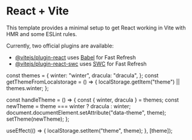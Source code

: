 # React + Vite

This template provides a minimal setup to get React working in Vite with HMR and some ESLint rules.

Currently, two official plugins are available:

- [@vitejs/plugin-react](https://github.com/vitejs/vite-plugin-react/blob/main/packages/plugin-react/README.md) uses [Babel](https://babeljs.io/) for Fast Refresh
- [@vitejs/plugin-react-swc](https://github.com/vitejs/vite-plugin-react-swc) uses [SWC](https://swc.rs/) for Fast Refresh
  <!-- form theme change -->

const themes = {
winter: "winter",
dracula: "dracula",
};
const getThemeFromLocalstorage = () => {
localStorage.getItem("theme") || themes.winter;
};

<!-- under function component -->

const handleTheme = () => {
const { winter, dracula } = themes;
const newTheme = theme === winter ? dracula : winter;
document.documentElement.setAttribute("data-theme", theme);
setTheme(newTheme);
};

useEffect(() => {
localStorage.setItem("theme", theme);
}, [theme]);
